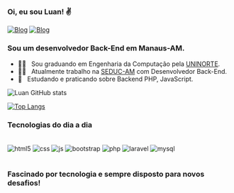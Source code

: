 ### Oi, eu sou Luan! ✌️ 


[![Blog](https://img.shields.io/badge/Discord-7289DA?style=for-the-badge&logo=discord&logoColor=white/)](LuanOliveira#7248)
[![Blog](https://img.shields.io/badge/LinkedIn-0077B5?style=for-the-badge&logo=linkedin&logoColor=white)](https://www.linkedin.com/in/luan-oliveira-274297161)

### Sou um desenvolvedor Back-End em Manaus-AM.

- 👨‍🎓  &nbsp; Sou graduando em Engenharia da Computação pela [UNINORTE](https://www.uninorte.com.br/).
- 👨‍💻 &nbsp; Atualmente trabalho na [SEDUC-AM](http://www.seduc.am.gov.br/) com Desenvolvedor Back-End.
- 📖 &nbsp; Estudando e praticando sobre Backend PHP, JavaScript.


![Luan GitHub stats](https://github-readme-stats.vercel.app/api?username=luandoliveira&show_icons=true&theme=tokyonight)

[![Top Langs](https://github-readme-stats.vercel.app/api/top-langs/?username=luandoliveira&layout=compact)](https://github.com/anuraghazra/github-readme-stats)

### Tecnologias do dia a dia

<div style="display: inline_block;"><br/>
<img align = "center" alt= "html5" src="https://img.shields.io/badge/HTML5-E34F26?style=for-the-badge&logo=html5&logoColor=white" />
<img align = "center" alt= "css" src="https://img.shields.io/badge/CSS3-1572B6?style=for-the-badge&logo=css3&logoColor=white" />
<img align = "center" alt= "js" src="https://img.shields.io/badge/JavaScript-F7DF1E?style=for-the-badge&logo=javascript&logoColor=black" />
<img align = "center" alt= "bootstrap" src="https://img.shields.io/badge/Bootstrap-563D7C?style=for-the-badge&logo=bootstrap&logoColor=white" />
<img align = "center" alt= "php" src="https://img.shields.io/badge/PHP-777BB4?style=for-the-badge&logo=php&logoColor=white" />
<img align = "center" alt= "laravel" src="https://img.shields.io/badge/Laravel-FF2D20?style=for-the-badge&logo=laravel&logoColor=white" />
<img align = "center" alt= "mysql" src="https://img.shields.io/badge/MySQL-00000F?style=for-the-badge&logo=mysql&logoColor=white" />
</div><br>

### Fascinado por tecnologia e sempre disposto para novos desafios!
